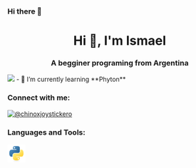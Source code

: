 ### Hi there 👋

<h1 align="center">Hi 👋, I'm Ismael</h1>
<h3 align="center">A begginer programing from Argentina</h3>
<img src="https://giphy.com/gifs/pixel-art-jeff-cPZdap8PGhSvABr6xW" width=300">
- 🌱 I’m currently learning **Phyton**

<h3 align="left">Connect with me:</h3>
<p align="left">
<a href="https://instagram.com/@chinoxjoystickero" target="blank"><img align="center" src="https://raw.githubusercontent.com/rahuldkjain/github-profile-readme-generator/master/src/images/icons/Social/instagram.svg" alt="@chinoxjoystickero" height="30" width="40" /></a>
</p>
<h3 align="left">Languages and Tools:</h3>
<p align="left"> <a href="https://www.python.org" target="_blank" rel="noreferrer"> <img src="https://raw.githubusercontent.com/devicons/devicon/master/icons/python/python-original.svg" alt="python" width="40" height="40"/> </a> </p>
